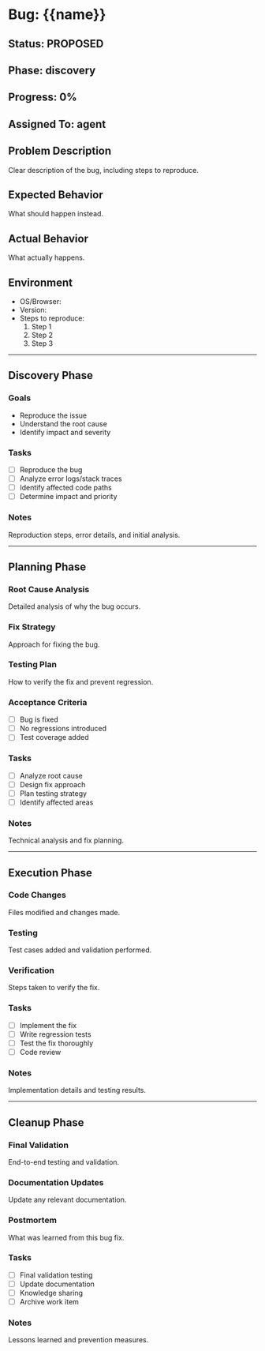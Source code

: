 # Bug: {{name}}

## Status: PROPOSED
## Phase: discovery
## Progress: 0%
## Assigned To: agent

## Problem Description
Clear description of the bug, including steps to reproduce.

## Expected Behavior
What should happen instead.

## Actual Behavior
What actually happens.

## Environment
- OS/Browser:
- Version:
- Steps to reproduce:
  1. Step 1
  2. Step 2
  3. Step 3

---

## Discovery Phase

### Goals
- Reproduce the issue
- Understand the root cause
- Identify impact and severity

### Tasks
- [ ] Reproduce the bug
- [ ] Analyze error logs/stack traces
- [ ] Identify affected code paths
- [ ] Determine impact and priority

### Notes
Reproduction steps, error details, and initial analysis.

---

## Planning Phase

### Root Cause Analysis
Detailed analysis of why the bug occurs.

### Fix Strategy
Approach for fixing the bug.

### Testing Plan
How to verify the fix and prevent regression.

### Acceptance Criteria
- [ ] Bug is fixed
- [ ] No regressions introduced
- [ ] Test coverage added

### Tasks
- [ ] Analyze root cause
- [ ] Design fix approach
- [ ] Plan testing strategy
- [ ] Identify affected areas

### Notes
Technical analysis and fix planning.

---

## Execution Phase

### Code Changes
Files modified and changes made.

### Testing
Test cases added and validation performed.

### Verification
Steps taken to verify the fix.

### Tasks
- [ ] Implement the fix
- [ ] Write regression tests
- [ ] Test the fix thoroughly
- [ ] Code review

### Notes
Implementation details and testing results.

---

## Cleanup Phase

### Final Validation
End-to-end testing and validation.

### Documentation Updates
Update any relevant documentation.

### Postmortem
What was learned from this bug fix.

### Tasks
- [ ] Final validation testing
- [ ] Update documentation
- [ ] Knowledge sharing
- [ ] Archive work item

### Notes
Lessons learned and prevention measures.